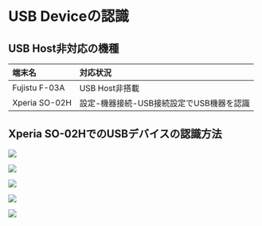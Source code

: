# USB Deviceの認識

## USB Host非対応の機種

|端末名|対応状況|
|:--|:--|
|Fujistu F-03A|USB Host非搭載|
|Xperia SO-02H|設定-機器接続-USB接続設定でUSB機器を認識|

## Xperia SO-02HでのUSBデバイスの認識方法

![](/img/xperia001.png)

![](/img/xperia002.png)

![](/img/xperia003.png)

![](/img/xperia004.png)

![](/img/xperia005.png)
